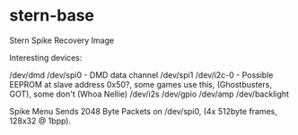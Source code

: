 # stern-base

Stern Spike Recovery Image

Interesting devices:

/dev/dmd
/dev/spi0 - DMD data channel
/dev/spi1
/dev/i2c-0 - Possible EEPROM at slave address 0x50?, some games use this, (Ghostbusters, GOT), some don't (Whoa Nellie)
/dev/i2s
/dev/gpio
/dev/amp
/dev/backlight

Spike Menu
Sends 2048 Byte Packets on /dev/spi0, (4x 512byte frames, 128x32 @ 1bpp).
